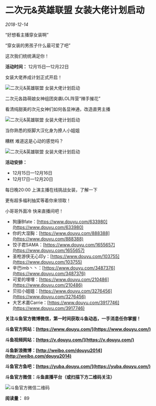 # 二次元&英雄联盟 女装大佬计划启动

_2018-12-14_

“好想看主播穿女装啊”

“穿女装的男孩子什么最可爱了吧”

这次我们统统满足你！

**活动时间：** 12月15日—12月22日

女装大佬养成计划正式开启！

![二次元&英雄联盟 女装大佬计划启动](https://sta-op.douyucdn.cn/dylamr/2018/12/14/91f40e50d3be6255474f1c8a85cc69ea.jpg)

二次元各路萌娘女神组团突袭LOL阵营“辣手摧花”

看清纯甜美的次元女神们如何各显神通，改造直男主播

![二次元&英雄联盟 女装大佬计划启动](https://sta-op.douyucdn.cn/dylamr/2018/12/14/54711959950a232ff78dc7f31ae3c616.jpg)

当你熟悉的抠脚大汉化身为撩人小姐姐

糟糕 难道这是心动的感觉吗？

![二次元&英雄联盟 女装大佬计划启动](https://sta-op.douyucdn.cn/dylamr/2018/12/14/e2075ece1ec913da36b9ed754fed5026.jpg)

**活动安排：**
- 12月15日—12月16日
- 12月17日—12月20日

每日晚20:00 上演主播在线挑战女装，了解一下

更有超多福利抽奖等着你来领取！

小哥哥外面冷 快来直播间吧！

- 狗康Bfate：[https://www.douyu.com/633980](https://www.douyu.com/633980)
- 你的大湿胸：[https://www.douyu.com/888388](https://www.douyu.com/888388)
- 饺子君SAMA：[https://www.douyu.com/1655657](https://www.douyu.com/1655657)
- 圣枪游侠无心印y：[https://www.douyu.com/103755](https://www.douyu.com/103755)
- 辛巴imb丶丶：[https://www.douyu.com/3487376](https://www.douyu.com/3487376)
- 可爱的埋埋：[https://www.douyu.com/210486](https://www.douyu.com/210486)
- 贝拉小姐姐：[https://www.douyu.com/3276456](https://www.douyu.com/3276456)
- 大艺术嘉Carrie：[https://www.douyu.com/3917746](https://www.douyu.com/3917746)

**关注斗鱼官方微博微信，第一时间获取斗鱼动态，一手消息任你掌握！**

**斗鱼官方网站：[https://www.douyu.com/](https://www.douyu.com/)**

**斗鱼视频网站：[https://v.douyu.com/](https://v.douyu.com/)**

**斗鱼新浪微博：[http://weibo.com/douyu2014](http://weibo.com/douyu2014)**

**斗鱼官方鱼吧：[https://yuba.douyu.com/](https://yuba.douyu.com/)**

**斗鱼官方微信：斗鱼直播平台（或扫描下方二维码关注）**

![斗鱼官方微信二维码](https://sta-op.douyucdn.cn/douyu-vrp-admin/2022/03/15/3af60a0f86a77ea5116299b87dbcff2e.png)

**阅读量：** 89
